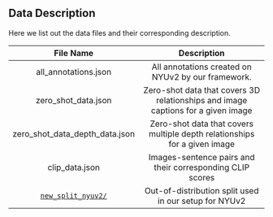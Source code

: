 ## Data Description

Here we list out the data files and their corresponding description.

| **File Name** | **Description** |
|:------------:|:------------:|
|    all_annotations.json    |   All annotations created on NYUv2 by our framework.    |
|    zero_shot_data.json    |    Zero-shot data that covers 3D relationships and image captions for a given image     |
|    zero_shot_data_depth_data.json    |    Zero-shot data that covers multiple depth relationships for a given image    |
|    clip_data.json    |   Images-sentence pairs and their corresponding CLIP scores|
|    [`new_split_nyuv2/`](./new_split_nyuv2)    |  Out-of-distribution split used in our setup for NYUv2 |
